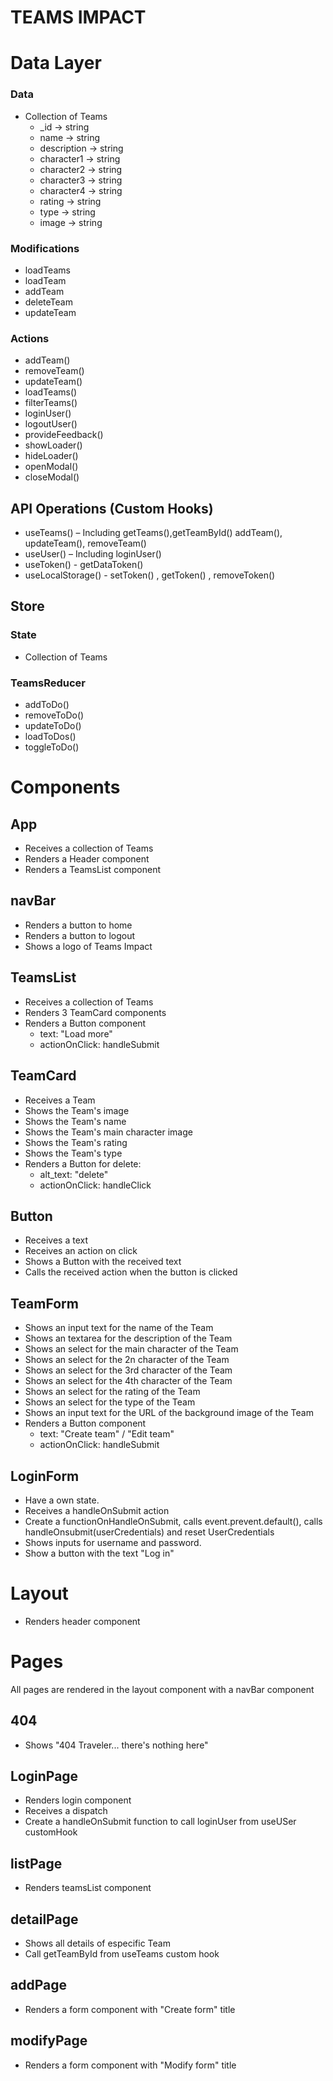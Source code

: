 # TEAMS IMPACT

# Data Layer

### Data

- Collection of Teams
  - \_id -> string
  - name -> string
  - description -> string
  - character1 -> string
  - character2 -> string
  - character3 -> string
  - character4 -> string
  - rating -> string
  - type -> string
  - image -> string

### Modifications

- loadTeams
- loadTeam
- addTeam
- deleteTeam
- updateTeam

### Actions

- addTeam()
- removeTeam()
- updateTeam()
- loadTeams()
- filterTeams()
- loginUser()
- logoutUser()
- provideFeedback()
- showLoader()
- hideLoader()
- openModal()
- closeModal()

## API Operations (Custom Hooks)

- useTeams() – Including getTeams(),getTeamById() addTeam(), updateTeam(), removeTeam()
- useUser() – Including loginUser()
- useToken() - getDataToken()
- useLocalStorage() - setToken() , getToken() , removeToken()

## Store

### State

- Collection of Teams

### TeamsReducer

- addToDo()
- removeToDo()
- updateToDo()
- loadToDos()
- toggleToDo()

# Components

## App

- Receives a collection of Teams
- Renders a Header component
- Renders a TeamsList component

## navBar

- Renders a button to home
- Renders a button to logout
- Shows a logo of Teams Impact

## TeamsList

- Receives a collection of Teams
- Renders 3 TeamCard components
- Renders a Button component
  - text: "Load more"
  - actionOnClick: handleSubmit

## TeamCard

- Receives a Team
- Shows the Team's image
- Shows the Team's name
- Shows the Team's main character image
- Shows the Team's rating
- Shows the Team's type
- Renders a Button for delete:
  - alt_text: "delete"
  - actionOnClick: handleClick

## Button

- Receives a text
- Receives an action on click
- Shows a Button with the received text
- Calls the received action when the button is clicked

## TeamForm

- Shows an input text for the name of the Team
- Shows an textarea for the description of the Team
- Shows an select for the main character of the Team
- Shows an select for the 2n character of the Team
- Shows an select for the 3rd character of the Team
- Shows an select for the 4th character of the Team
- Shows an select for the rating of the Team
- Shows an select for the type of the Team
- Shows an input text for the URL of the background image of the Team
- Renders a Button component
  - text: "Create team" / "Edit team"
  - actionOnClick: handleSubmit

## LoginForm

- Have a own state.
- Receives a handleOnSubmit action
- Create a functionOnHandleOnSubmit, calls event.prevent.default(), calls handleOnsubmit(userCredentials) and reset UserCredentials
- Shows inputs for username and password.
- Show a button with the text "Log in"

# Layout

- Renders header component

# Pages

All pages are rendered in the layout component with a navBar component

## 404

- Shows "404 Traveler... there's nothing here"

## LoginPage

- Renders login component
- Receives a dispatch
- Create a handleOnSubmit function to call loginUser from useUSer customHook

## listPage

- Renders teamsList component

## detailPage

- Shows all details of especific Team
- Call getTeamById from useTeams custom hook

## addPage

- Renders a form component with "Create form" title

## modifyPage

- Renders a form component with "Modify form" title
